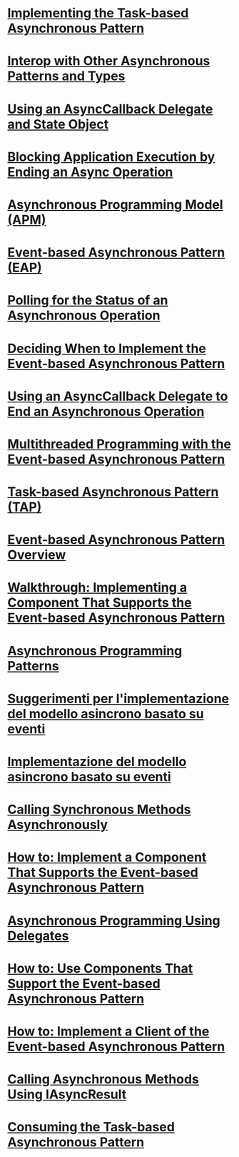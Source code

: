 # [Implementing the Task-based Asynchronous Pattern](implementing-the-task-based-asynchronous-pattern.md)
# [Interop with Other Asynchronous Patterns and Types](interop-with-other-asynchronous-patterns-and-types.md)
# [Using an AsyncCallback Delegate and State Object](using-an-asynccallback-delegate-and-state-object.md)
# [Blocking Application Execution by Ending an Async Operation](blocking-application-execution-by-ending-an-async-operation.md)
# [Asynchronous Programming Model (APM)](asynchronous-programming-model-apm.md)
# [Event-based Asynchronous Pattern (EAP)](event-based-asynchronous-pattern-eap.md)
# [Polling for the Status of an Asynchronous Operation](polling-for-the-status-of-an-asynchronous-operation.md)
# [Deciding When to Implement the Event-based Asynchronous Pattern](deciding-when-to-implement-the-event-based-asynchronous-pattern.md)
# [Using an AsyncCallback Delegate to End an Asynchronous Operation](using-an-asynccallback-delegate-to-end-an-asynchronous-operation.md)
# [Multithreaded Programming with the Event-based Asynchronous Pattern](multithreaded-programming-with-the-event-based-asynchronous-pattern.md)
# [Task-based Asynchronous Pattern (TAP)](task-based-asynchronous-pattern-tap.md)
# [Event-based Asynchronous Pattern Overview](event-based-asynchronous-pattern-overview.md)
# [Walkthrough: Implementing a Component That Supports the Event-based Asynchronous Pattern](component-that-supports-the-event-based-asynchronous-pattern.md)
# [Asynchronous Programming Patterns](index.md)
# [Suggerimenti per l'implementazione del modello asincrono basato su eventi](best-practices-for-implementing-the-event-based-asynchronous-pattern.md)
# [Implementazione del modello asincrono basato su eventi](implementing-the-event-based-asynchronous-pattern.md)
# [Calling Synchronous Methods Asynchronously](calling-synchronous-methods-asynchronously.md)
# [How to: Implement a Component That Supports the Event-based Asynchronous Pattern](component-that-supports-the-event-based-asynchronous-pattern.md)
# [Asynchronous Programming Using Delegates](asynchronous-programming-using-delegates.md)
# [How to: Use Components That Support the Event-based Asynchronous Pattern](how-to-use-components-that-support-the-event-based-asynchronous-pattern.md)
# [How to: Implement a Client of the Event-based Asynchronous Pattern](how-to-implement-a-client-of-the-event-based-asynchronous-pattern.md)
# [Calling Asynchronous Methods Using IAsyncResult](calling-asynchronous-methods-using-iasyncresult.md)
# [Consuming the Task-based Asynchronous Pattern](consuming-the-task-based-asynchronous-pattern.md)
